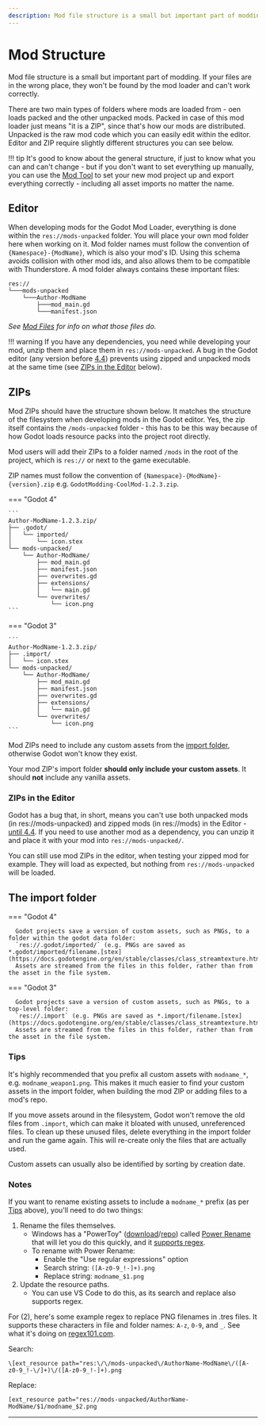 ```yaml
---
description: Mod file structure is a small but important part of modding.
---
```


# Mod Structure

Mod file structure is a small but important part of modding. If your files are in the wrong place, they won't be found 
by the mod loader and can't work correctly.

There are two main types of folders where mods are loaded from - oen loads packed and the other unpacked mods. Packed in
case of this mod loader just means "it is a ZIP", since that's how our mods are distributed. Unpacked is the raw mod code
which you can easily edit within the editor. Editor and ZIP require slightly different structures you can see below.

!!! tip
    It's good to know about the general structure, if just to know what you can and can't change - but if you don't 
    want to set everything up manually, you can use the [Mod Tool](tools/mod_tool.md) to set your new mod project up and 
    export everything correctly - including all asset imports no matter the name.

## Editor
When developing mods for the Godot Mod Loader, everything is done within the `res://mods-unpacked` folder. You will place
your own mod folder here when working on it. Mod folder names must follow the convention of `{Namespace}-{ModName}`, which 
is also your mod's ID. Using this schema avoids collision with other mod ids, and also allows them to be compatible with 
Thunderstore. A mod folder always contains these important files:
```
res://
└───mods-unpacked
    └───Author-ModName
        ├───mod_main.gd
        └───manifest.json
```
*See [Mod Files](mod_files.md) for info on what those files do.*

!!! warning 
    If you have any dependencies, you need while developing your mod, unzip them and place them in `res://mods-unpacked`.
    A bug in the Godot editor (any version before [4.4](https://github.com/godotengine/godot/pull/90425)) prevents 
    using zipped and unpacked mods at the same time (see [ZIPs in the Editor](#zips-in-the-editor) below).

## ZIPs
Mod ZIPs should have the structure shown below. It matches the structure of the filesystem when developing mods in the 
Godot editor. Yes, the zip itself contains the `/mods-unpacked` folder - this has to be this way because of how Godot 
loads resource packs into the project root directly. 

Mod users will add their ZIPs to a folder named `/mods` in the root of the project, which is `res://` or next to the game executable.

ZIP names must follow the convention of `{Namespace}-{ModName}-{version}.zip` e.g. `GodotModding-CoolMod-1.2.3.zip`.

=== "Godot 4"

    ```
    Author-ModName-1.2.3.zip/
    ├── .godot/
    │   └── imported/
    │       └── icon.stex
    └── mods-unpacked/
        └── Author-ModName/
            ├── mod_main.gd
            ├── manifest.json
            ├── overwrites.gd
            ├── extensions/
            │   └── main.gd
            └── overwrites/
                └── icon.png
    ```

=== "Godot 3"

    ```
    Author-ModName-1.2.3.zip/
    ├── .import/
    │   └── icon.stex
    └── mods-unpacked/
        └── Author-ModName/
            ├── mod_main.gd
            ├── manifest.json
            ├── overwrites.gd
            ├── extensions/
            │   └── main.gd
            └── overwrites/
                └── icon.png
    ```

Mod ZIPs need to include any custom assets from the [import folder](#the-import-folder), otherwise Godot won't know they exist.

Your mod ZIP's import folder **should only include your custom assets**. It should __**not**__ include any vanilla assets.

### ZIPs in the Editor
Godot has a bug that, in short, means you can't use both unpacked mods (in res://mods-unpacked) and zipped mods 
(in res://mods) in the Editor - [until 4.4](https://github.com/godotengine/godot/pull/90425). If you need to use another
mod as a dependency, you can unzip it and place it with your mod into `res://mods-unpacked/`.

You can still use mod ZIPs in the editor, when testing your zipped mod for example. 
They will load as expected, but nothing from `res://mods-unpacked` will be loaded.

## The import folder

=== "Godot 4"

      Godot projects save a version of custom assets, such as PNGs, to a folder within the godot data folder:
      `res://.godot/imported/` (e.g. PNGs are saved as *.godot/imported/filename.[stex](https://docs.godotengine.org/en/stable/classes/class_streamtexture.html)*). 
      Assets are streamed from the files in this folder, rather than from the asset in the file system.

=== "Godot 3"

      Godot projects save a version of custom assets, such as PNGs, to a top-level folder:
      `res://.import` (e.g. PNGs are saved as *.import/filename.[stex](https://docs.godotengine.org/en/stable/classes/class_streamtexture.html)*). 
      Assets are streamed from the files in this folder, rather than from the asset in the file system.

### Tips
It's highly recommended that you prefix all custom assets with `modname_*`, e.g. `modname_weapon1.png`. 
This makes it much easier to find your custom assets in the import folder, when building the mod ZIP or adding 
files to a mod's repo.

If you move assets around in the filesystem, Godot won't remove the old files from `.import`, which can make it bloated 
with unused, unreferenced files. To clean up these unused files, delete everything in the import folder and run the game again. 
This will re-create only the files that are actually used.

Custom assets can usually also be identified by sorting by creation date.

### Notes
If you want to rename existing assets to include a `modname_*` prefix (as per [Tips](#tips) above), you'll need to do two things:
1. Rename the files themselves.
    - Windows has a "PowerToy" ([download](https://learn.microsoft.com/en-us/windows/powertoys/)/[repo](https://learn.microsoft.com/en-us/windows/powertoys/)) called [Power Rename](https://learn.microsoft.com/en-us/windows/powertoys/powerrename) that will let you do this quickly, and it [supports regex](https://learn.microsoft.com/en-us/windows/powertoys/powerrename#regular-expressions).
    - To rename with Power Rename:
        - Enable the "Use regular expressions" option
        - Search string: `([A-z0-9_!-]+).png`
        - Replace string: `modname_$1.png`
2. Update the resource paths.
    - You can use VS Code to do this, as its search and replace also supports regex.

For (2), here's some example regex to replace PNG filenames in .tres files. It supports these characters in file and folder names: `A-z`, `0-9`, and `_`. See what it's doing on [regex101.com](https://regex101.com/r/lJscaf/1).

Search:
```regex
\[ext_resource path="res:\/\/mods-unpacked\/AuthorName-ModName\/([A-z0-9_!-\/]+)\/([A-z0-9_!-]+).png
```

Replace:
```gdscript2
[ext_resource path="res://mods-unpacked/AuthorName-ModName/$1/modname_$2.png
```

---

